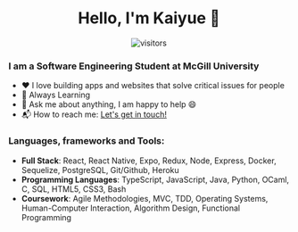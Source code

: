 <p>
  <h1 align="center"><b>Hello, I'm Kaiyue 👋</b></h1>
</p>

<p align="center">
    <img align="center" alt="visitors" src="https://gpvc.arturio.dev/kaiyue0329" />
</p>

### I am a Software Engineering Student at McGill University
- :heart:  I love building apps and websites that solve critical issues for people
- :seedling:  Always Learning
- 💬 Ask me about anything, I am happy to help :smile:
- :mailbox_with_mail: How to reach me: [Let's get in touch!](https://www.linkedin.com/in/kaiyue-pan/)


### Languages, frameworks and Tools: 
* **Full Stack**: React, React Native, Expo, Redux, Node, Express, Docker, Sequelize, PostgreSQL, Git/Github, Heroku
* **Programming Languages**: TypeScript, JavaScript, Java, Python, OCaml, C, SQL, HTML5, CSS3, Bash
* **Coursework**: Agile Methodologies, MVC, TDD, Operating Systems, Human-Computer Interaction, Algorithm Design, Functional Programming
